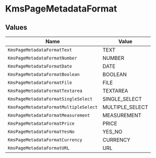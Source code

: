 # KmsPageMetadataFormat


## Values

| Name                                  | Value                                 |
| ------------------------------------- | ------------------------------------- |
| `KmsPageMetadataFormatText`           | TEXT                                  |
| `KmsPageMetadataFormatNumber`         | NUMBER                                |
| `KmsPageMetadataFormatDate`           | DATE                                  |
| `KmsPageMetadataFormatBoolean`        | BOOLEAN                               |
| `KmsPageMetadataFormatFile`           | FILE                                  |
| `KmsPageMetadataFormatTextarea`       | TEXTAREA                              |
| `KmsPageMetadataFormatSingleSelect`   | SINGLE_SELECT                         |
| `KmsPageMetadataFormatMultipleSelect` | MULTIPLE_SELECT                       |
| `KmsPageMetadataFormatMeasurement`    | MEASUREMENT                           |
| `KmsPageMetadataFormatPrice`          | PRICE                                 |
| `KmsPageMetadataFormatYesNo`          | YES_NO                                |
| `KmsPageMetadataFormatCurrency`       | CURRENCY                              |
| `KmsPageMetadataFormatURL`            | URL                                   |